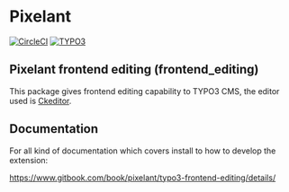# Pixelant

[![CircleCI](https://circleci.com/gh/pixelant/frontend_editing.svg?style=svg)](https://circleci.com/gh/pixelant/frontend_editing) [![TYPO3](https://img.shields.io/badge/TYPO3-8.3.0-orange.svg?style=flat-square)](https://typo3.org/)

## Pixelant frontend editing (frontend_editing)
This package gives frontend editing capability to TYPO3 CMS, the editor used is [Ckeditor](http://ckeditor.com/).

## Documentation

For all kind of documentation which covers install to how to develop the extension:

https://www.gitbook.com/book/pixelant/typo3-frontend-editing/details/